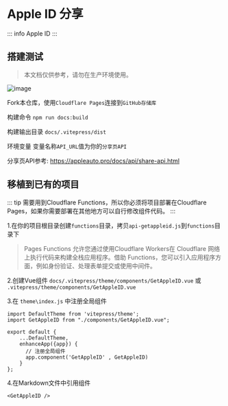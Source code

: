 # Apple ID 分享



::: info Apple ID
<GetAppleID />
:::

## 搭建测试
> 本文档仅供参考，请勿在生产环境使用。

![image](/20241109220614.png)

Fork本仓库，使用`Cloudflare Pages`连接到`GitHub存储库`

构建命令 `npm run docs:build`

构建输出目录 `docs/.vitepress/dist`

环境变量 变量名称`API_URL`值为你的`分享页API` 

分享页API参考: https://appleauto.pro/docs/api/share-api.html

## 移植到已有的项目

::: tip
需要用到Cloudflare Functions，所以你必须将项目部署在Cloudflare Pages，如果你需要部署在其他地方可以自行修改组件代码。
:::

1.在你的项目根目录创建`functions`目录，拷贝`api-getappleid.js`到`functions`目录下

> Pages Functions 允许您通过使用Cloudflare Workers在 Cloudflare 网络上执行代码来构建全栈应用程序。借助 Functions，您可以引入应用程序方面，例如身份验证、处理表单提交或使用中间件。


2.创建Vue组件 `docs/.vitepress/theme/components/GetAppleID.vue` 或 `.vitepress/theme/components/GetAppleID.vue`

3.在 `theme\index.js` 中注册全局组件

```js{2,6-9}
import DefaultTheme from 'vitepress/theme';
import GetAppleID from "./components/GetAppleID.vue";

export default {
    ...DefaultTheme,
    enhanceApp({app}) { 
      // 注册全局组件
      app.component('GetAppleID' , GetAppleID)
    }
};
```

4.在Markdown文件中引用组件

```
<GetAppleID />
```
